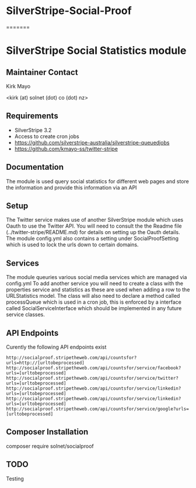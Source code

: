 # SilverStripe-Social-Proof
=======
# SilverStripe Social Statistics module


## Maintainer Contact

Kirk Mayo

<kirk (at) solnet (dot) co (dot) nz>

## Requirements

* SilverStripe 3.2
* Access to create cron jobs
* https://github.com/silverstripe-australia/silverstripe-queuedjobs
* https://github.com/kmayo-ss/twitter-stripe

## Documentation

The module is used query social statistics for different web pages and store the information
and provide this information via an API

## Setup

The Twitter service makes use of another SilverStripe module which uses Oauth to use the Twitter API.
You will need to consult the the Readme file (../twitter-stripe/README.md) for details on setting up the Oauth details.
The module config.yml also contains a setting under SocialProofSetting which is used to lock the
urls down to certain domains.

## Services

The module queuries various social media services which are managed via config.yml
To add another service you will need to create a class with the properties service and statistics
as these are used when adding a row to the URLStatistics model.
The class will also need to declare a method called processQueue which is used in a cron job,
this is enforced by a interface called SocialServiceInterface which should be implemented in any
future service classes.

## API Endpoints

Curently the following API endpoints exist

```
http://socialproof.stripetheweb.com/api/countsfor?urls=http://[urltobeprocessed]
http://socialproof.stripetheweb.com/api/countsfor/service/facebook?urls=[urltobeprocessed]
http://socialproof.stripetheweb.com/api/countsfor/service/twitter?urls=[urltobeprocessed]
http://socialproof.stripetheweb.com/api/countsfor/service/linkedin?urls=[urltobeprocessed]
http://socialproof.stripetheweb.com/api/countsfor/service/linkedin?urls=[urltobeprocessed]
http://socialproof.stripetheweb.com/api/countsfor/service/google?urls=[urltobeprocessed]
```


## Composer Installation

  composer require solnet/socialproof

## TODO

Testing
